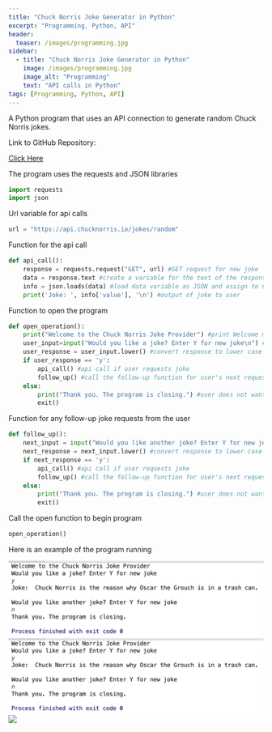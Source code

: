 ```yaml
---
title: "Chuck Norris Joke Generator in Python"
excerpt: "Programming, Python, API"
header:
  teaser: /images/programming.jpg
sidebar:
  - title: "Chuck Norris Joke Generator in Python"
    image: /images/programming.jpg
    image_alt: "Programming"
    text: "API calls in Python"
tags: [Programming, Python, API]
---
```

A Python program that uses an API connection to generate random Chuck Norris jokes.

Link to GitHub Repository:

[Click Here](https://github.com/davidsuffolk/Chuck-Norris-Joke-API-in-Python)


The program uses the requests and JSON libraries

```python
import requests
import json
```

Url variable for api calls

```python
url = "https://api.chucknorris.io/jokes/random"
```

Function for the api call

```python
def api_call():
    response = requests.request("GET", url) #GET request for new joke
    data = response.text #create a variable for the text of the response
    info = json.loads(data) #load data variable as JSON and assign to new variable
    print('Joke: ', info['value'], '\n') #output of joke to user
```

Function to open the program

```python
def open_operation():
    print("Welcome to the Chuck Norris Joke Provider") #print Welcome message
    user_input=input("Would you like a joke? Enter Y for new joke\n") #request for user to call for joke or end program
    user_response = user_input.lower() #convert response to lower case for error handling
    if user_response == 'y':
        api_call() #api call if user requests joke
        follow_up() #call the follow-up function for user's next request
    else:
        print("Thank you. The program is closing.") #user does not want a new joke. End program with exit message
        exit()
```

Function for any follow-up joke requests from the user

```python
def follow_up():
    next_input = input("Would you like another joke? Enter Y for new joke\n") #request for user to call for joke or end program
    next_response = next_input.lower() #convert response to lower case for error handling
    if next_response == 'y':
        api_call() #api call if user requests joke
        follow_up() #call the follow-up function for user's next request
    else:
        print("Thank you. The program is closing.") #user does not want a new joke. End program with exit message
        exit()
```

Call the open function to begin program

```python
open_operation()
```

Here is an example of the program running

<img src="../images/chuck_norris_output.png"/>
<img src="images/chuck_norris_output.png"/>
<img src="~/images/chuck_norris_output.png"/>
